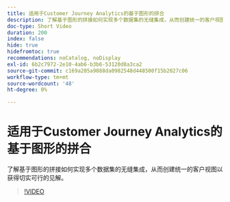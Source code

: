 ```yaml
---
title: 适用于Customer Journey Analytics的基于图形的拼合
description: 了解基于图形的拼接如何实现多个数据集的无缝集成，从而创建统一的客户视图以获得切实可行的见解。
doc-type: Short Video
duration: 200
index: false
hide: true
hidefromtoc: true
recommendations: noCatalog, noDisplay
exl-id: 6b2c7972-2e10-4ab6-b3b6-53120d8a3ca2
source-git-commit: c169a205a9088da0982548d448500f15b2027c06
workflow-type: tm+mt
source-wordcount: '48'
ht-degree: 0%

---
```


# 适用于Customer Journey Analytics的基于图形的拼合

了解基于图形的拼接如何实现多个数据集的无缝集成，从而创建统一的客户视图以获得切实可行的见解。

<!-- 62_S112_3442459_199_graphbased-stitching-for-customer-journey-analytics -->
>[!VIDEO](https://video.tv.adobe.com/v/3460230/?learn=on&enablevpops=true&captions=chi_hans)
